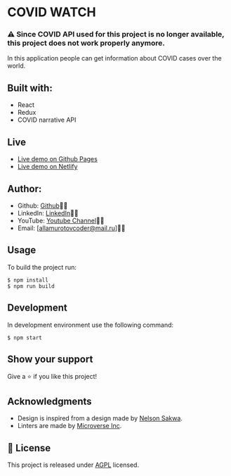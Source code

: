 # COVID WATCH
### ⚠ Since COVID API used for this project is no longer available, this project does not work properly anymore. 
In this application people can get information about COVID cases over the world.

## Built with:
 * React
 * Redux
 * COVID narrative API

## Live
* [Live demo on Github Pages](https://fed1k.github.io/Covid/)
* [Live demo on Netlify](https://covid-firdavs.netlify.app/)

## Author:
  * Github: [Github](https://github.com/fed1k)🐱‍👤
  * LinkedIn: [LinkedIn](https://www.linkedin.com/in/firdavs-allamurotov/)🐱‍👤
  * YouTube: [Youtube Channel](https://www.youtube.com/channel/UCVI8V6_LvcBB-tPWo9I63rg/featured)🐱‍👤
  * Email: [allamurotovcoder@mail.ru]🐱‍👤

## Usage
To build the project run:

```
$ npm install
$ npm run build
```
## Development
In development environment use the following command:
```
$ npm start
```

## Show your support

Give a ⭐️ if you like this project!

## Acknowledgments

- Design is inspired from a design made by [Nelson Sakwa](https://www.behance.net/gallery/31579789/Ballhead-App-(Free-PSDs)).
- Linters are made by [Microverse Inc](https://github.com/microverseinc/linters-config/).

## 📝 License

This project is released under [AGPL](./LICENSE) licensed.
